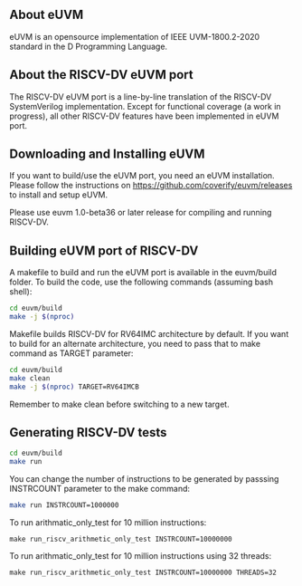## About eUVM

eUVM is an opensource implementation of IEEE UVM-1800.2-2020 standard in the D Programming Language.

## About the RISCV-DV eUVM port

The RISCV-DV eUVM port is a line-by-line translation of the RISCV-DV SystemVerilog implementation. Except for functional coverage (a work in progress), all other RISCV-DV features have been implemented in eUVM port.

## Downloading and Installing eUVM

If you want to build/use the eUVM port, you need an eUVM installation. Please follow the instructions on https://github.com/coverify/euvm/releases to install and setup eUVM.

Please use euvm 1.0-beta36 or later release for compiling and running RISCV-DV.

## Building eUVM port of RISCV-DV

A makefile to build and run the eUVM port is available in the euvm/build folder. To build the code, use the following commands (assuming bash shell):

```bash
cd euvm/build
make -j $(nproc)
```

Makefile builds RISCV-DV for RV64IMC architecture by default. If you want to build for an alternate architecture, you need to pass that to make command as TARGET parameter:

```bash
cd euvm/build
make clean
make -j $(nproc) TARGET=RV64IMCB
```

Remember to make clean before switching to a new target.

## Generating RISCV-DV tests

```bash
cd euvm/build
make run
```

You can change the number of instructions to be generated by passsing INSTRCOUNT parameter to the make command:

```bash
make run INSTRCOUNT=1000000
```

To run arithmatic_only_test for 10 million instructions:

```
make run_riscv_arithmetic_only_test INSTRCOUNT=10000000
```

To run arithmatic_only_test for 10 million instructions using 32 threads:

```
make run_riscv_arithmetic_only_test INSTRCOUNT=10000000 THREADS=32
```
